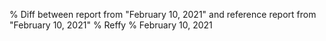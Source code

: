% Diff between report from "February 10, 2021" and reference report from "February 10, 2021"
% Reffy
% February 10, 2021

